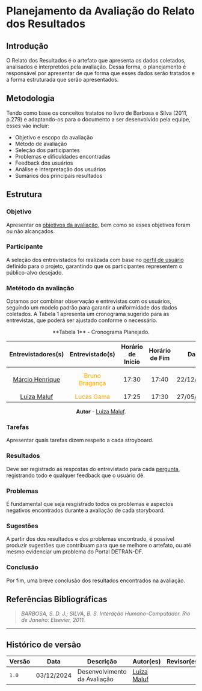 # __Planejamento da Avaliação do Relato dos Resultados__

## __Introdução__

O Relato dos Resultados é o artefato que apresenta os dados coletados, analisados e interpretdos pela avaliação. Dessa forma, o planejamento é responsável por apresentar de que forma que esses dados serão tratados e a forma estruturada que serão apresentados.

## __Metodologia__

Tendo como base os conceitos tratatos no livro de Barbosa e Silva (2011, p.279) e adaptando-os para o documento a ser desenvolvido pela equipe, esses vão incluir:

- Objetivo e escopo da avaliação
- Método de avaliação
- Seleção dos participantes
- Problemas e dificuldades encontradas
- Feedback dos usuários
- Análise e interpretação dos usuários
- Sumários dos principais resultados

## __Estrutura__

### __Objetivo__

Apresentar os [objetivos da avaliação](planej-aval-story.md#objetivos-gerais-d), bem como se esses objetivos foram ou não alcançados.

### __Participante__

A seleção dos entrevistados foi realizada com base no [perfil de usuário](../../analiseRequisitos/perfilUsuario.md) definido para o projeto, garantindo que os participantes representem o público-alvo desejado. 

### __Metétodo da avaliação__

Optamos por combinar observação e entrevistas com os usuários, seguindo um modelo padrão para garantir a uniformidade dos dados coletados. A Tabela 1 apresenta um cronograma sugerido para as entrevistas, que poderá ser ajustado conforme o necessário.

<center>
**Tabela 1** - Cronograma Planejado.

| Entrevistadores(s) | Entrevistado(s) | Horário de Início | Horário de Fim |    Data    |    Local     |
| :----------------: | :-------------: | :---------------: | :------------: | :--------: | :----------: |
|  [Márcio Henrique](https://github.com/DeM4rcio)  |   <span style = "color: orange">Bruno Bragança</span>     |       17:30       |     17:40       | 22/12/2024 | Plataforma Google Meet |
|  [Luiza Maluf](https://github.com/LuizaMaluf)  |   <span style = "color: orange">Lucas Gama</span>     |       17:25       |     17:30      | 27/05/2023 | Presencial |



**Autor** - [Luiza Maluf](https://github.com/LuizaMaluf).

</center>


### __Tarefas__

Apresentar quais tarefas dizem respeito a cada stroyboard.

### __Resultados__

Deve ser registrado as respostas do entrevistado para cada [pergunta](planej-aval-story.md#explorar-as-perguntas-a-serem-respondidas-com-a-avaliação-e), 
registrando todo e qualquer feedback que o usuário dê.

### __Problemas__

É fundamental que seja resgistrado todos os problemas e aspectos negativos encontrados durante a avaliação de cada storyboard.

### __Sugestões__

A partir dos dos resultados e dos problemas encontrado, é possível produzir sugestões que contribuam para que se melhore o artefato, ou até mesmo evidenciar um problema do Portal DETRAN-DF.

### __Conclusão__

Por fim, uma breve conclusão dos resultados encontrados na avaliação.



## __Referências Bibliográficas__

> _BARBOSA, S. D. J.; SILVA, B. S. Interação Humano-Computador. Rio de Janeiro: Elsevier, 2011._

---

## __Histórico de versão__

| Versão |    Data    |      Descrição      |             Autor(es)                        |Revisor(es)|
|--------|------------|---------------------|----------------------------------------------|---------|
| `1.0`  | 03/12/2024 | Desenvolvimento da Avaliação | [Luiza Maluf](https://github.com/LuizaMaluf)||